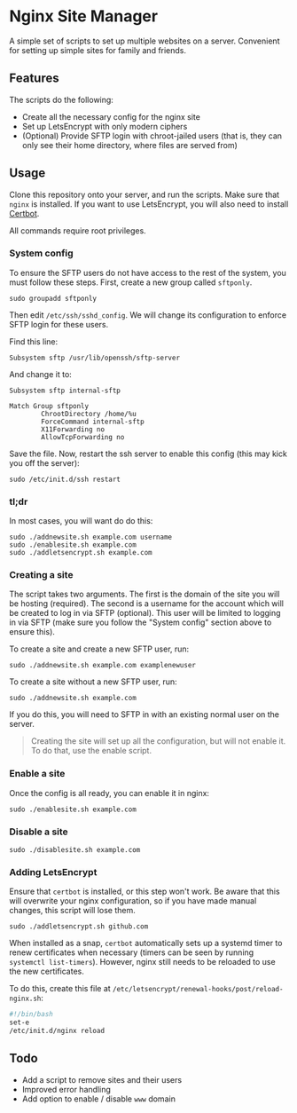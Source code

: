 # Nginx Site Manager

A simple set of scripts to set up multiple websites on a server. Convenient for setting up simple sites for family and friends.

## Features
The scripts do the following:

 - Create all the necessary config for the nginx site
 - Set up LetsEncrypt with only modern ciphers
 - (Optional) Provide SFTP login with chroot-jailed users (that is, they can only see their home directory, where files are served from)

## Usage
Clone this repository onto your server, and run the scripts. Make sure that `nginx` is installed. If you want to use LetsEncrypt, you will also need to install [Certbot](https://certbot.eff.org/).

All commands require root privileges.

### System config
To ensure the SFTP users do not have access to the rest of the system, you must follow these steps. First, create a new group called `sftponly`.

```
sudo groupadd sftponly
```

Then edit `/etc/ssh/sshd_config`. We will change its configuration to enforce SFTP login for these users.

Find this line:

```
Subsystem sftp /usr/lib/openssh/sftp-server
```

And change it to:

```
Subsystem sftp internal-sftp

Match Group sftponly
        ChrootDirectory /home/%u
        ForceCommand internal-sftp
        X11Forwarding no
        AllowTcpForwarding no
```

Save the file. Now, restart the ssh server to enable this config (this may kick you off the server):

```
sudo /etc/init.d/ssh restart
```

### tl;dr
In most cases, you will want do do this:

```
sudo ./addnewsite.sh example.com username
sudo ./enablesite.sh example.com
sudo ./addletsencrypt.sh example.com
```

### Creating a site

The script takes two arguments. The first is the domain of the site you will be hosting (required). The second is a username for the account which will be created to log in via SFTP (optional). This user will be limited to logging in via SFTP (make sure you follow the "System config" section above to ensure this).

To create a site and create a new SFTP user, run:

```
sudo ./addnewsite.sh example.com examplenewuser
```

To create a site without a new SFTP user, run:

```
sudo ./addnewsite.sh example.com
```

If you do this, you will need to SFTP in with an existing normal user on the server.

> Creating the site will set up all the configuration, but will not enable it. To do that, use the enable script.

### Enable a site

Once the config is all ready, you can enable it in nginx:

```
sudo ./enablesite.sh example.com
```

### Disable a site

```
sudo ./disablesite.sh example.com
```

### Adding LetsEncrypt

Ensure that `certbot` is installed, or this step won't work. Be aware that this will overwrite your nginx configuration, so if you have made manual changes, this script will lose them.

```
sudo ./addletsencrypt.sh github.com
```

When installed as a snap, `certbot` automatically sets up a systemd timer to renew certificates when necessary (timers can be seen by running `systemctl list-timers`). However, nginx still needs to be reloaded to use the new certificates.

To do this, create this file at `/etc/letsencrypt/renewal-hooks/post/reload-nginx.sh`:

```bash
#!/bin/bash
set-e
/etc/init.d/nginx reload
```

## Todo

- Add a script to remove sites and their users
- Improved error handling
- Add option to enable / disable `www` domain
